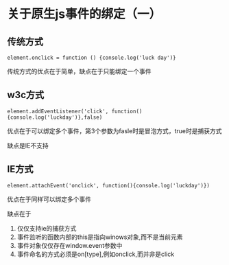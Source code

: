 # 关于原生js事件的绑定（一）

## 传统方式

    element.onclick = function () {console.log('luck day')}

传统方式的优点在于简单，缺点在于只能绑定一个事件

## w3c方式

    element.addEventListener('click', function(){console.log('luckday')},false)

优点在于可以绑定多个事件，第3个参数为fasle时是冒泡方式，true时是捕获方式

缺点是IE不支持

## IE方式

    element.attachEvent('onclick', function(){console.log('luckday')})

优点在于同样可以绑定多个事件

缺点在于
  1. 仅仅支持ie的捕获方式
  2. 事件监听的函数内部的this是指向winows对象,而不是当前元素
  3. 事件对象仅仅存在window.event参数中
  4. 事件命名的方式必须是on[type],例如onclick,而并非是click

